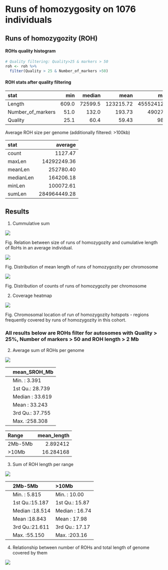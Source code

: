 Runs of homozygosity on 1076 individuals
================

## Runs of homozygozity (ROH)

#### ROHs quality histogram

``` r
# Quality filtering: Quality>25 & markers > 50
roh <- roh %>% 
  filter(Quality > 25 & Number_of_markers >50)
```

#### ROH stats after quality filtering

| stat                |   min |  median |      mean |        max |
|:--------------------|------:|--------:|----------:|-----------:|
| Length              | 609.0 | 72599.5 | 123215.72 | 45552412.0 |
| Number\_of\_markers |  51.0 |   132.0 |    193.73 |    49027.0 |
| Quality             |  25.1 |    60.4 |     59.43 |       98.7 |

Average ROH size per genome (additionally filtered: &gt;100kb)

| stat      |       average |
|:----------|--------------:|
| count     |       1127.47 |
| maxLen    |   14292249.36 |
| meanLen   |     252780.40 |
| medianLen |     164206.18 |
| minLen    |     100072.61 |
| sumLen    | 284964449\.28 |

## Results

1.  Cummulative sum

![](roh_files/figure-gfm/cummulative_sum-1.jpeg)<!-- -->

Fig. Relation between size of runs of homozygozity and cumulative length
of RoHs in an average individual.

![](roh_files/figure-gfm/lengths_per_chromosome-1.jpeg)<!-- -->

Fig. Distribution of mean length of runs of homozygozity per chromosome

![](roh_files/figure-gfm/numbers_per_chromosome-1.jpeg)<!-- -->

Fig. Distribution of counts of runs of homozygozity per chromosome

2.  Coverage heatmap

![](roh_files/figure-gfm/genome_coverage_heatmap-1.jpeg)<!-- -->

Fig. Chromosomal location of run of homozygozity hotspots - regions
frequently covered by runs of homozygozity in this cohort.

### All results below are ROHs filter for autosomes with Quality &gt; 25%, Number of markers &gt; 50 and ROH length &gt; 2 Mb

2.  Average sum of ROHs per genome

![](roh_files/figure-gfm/total_roh-1.jpeg)<!-- -->

|     | mean\_SROH\_Mb  |
|:----|:----------------|
|     | Min. : 3.391    |
|     | 1st Qu.: 28.739 |
|     | Median : 33.619 |
|     | Mean : 33.243   |
|     | 3rd Qu.: 37.755 |
|     | Max. :258.308   |

| Range    | mean\_length |
|:---------|-------------:|
| 2Mb-5Mb  |     2.892412 |
| &gt;10Mb |    16.284168 |

3.  Sum of ROH length per range

![](roh_files/figure-gfm/SROH-1.jpeg)<!-- -->

|     | 2Mb-5Mb        | &gt;10Mb       |
|:----|:---------------|:---------------|
|     | Min. : 5.815   | Min. : 10.00   |
|     | 1st Qu.:15.187 | 1st Qu.: 15.87 |
|     | Median :18.514 | Median : 16.74 |
|     | Mean :18.843   | Mean : 17.98   |
|     | 3rd Qu.:21.611 | 3rd Qu.: 17.17 |
|     | Max. :55.150   | Max. :203.16   |

4.  Relationship between number of ROHs and total length of genome
    covered by them

![](roh_files/figure-gfm/SROH_corr-1.jpeg)<!-- -->
